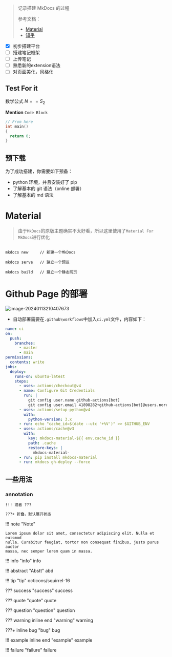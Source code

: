 > 记录搭建 MkDocs 的过程
>
> 参考文档：
>
> - [Material](https://squidfunk.github.io/mkdocs-material/)
> - [知乎](https://zhuanlan.zhihu.com/p/630165427)

- [x] 初步搭建平台
- [ ] 搭建笔记框架
- [ ] 上传笔记
- [ ] 熟悉新的extension语法
- [ ] 对页面美化，风格化

## Test For it

数学公式
$N==S_2$

**Mention**
`Code Block`

```C linenums="1" title="Test"  
// From here
int main()
{
  return 0;
}
```

## 预下载

为了成功搭建，你需要如下预备：

- python 环境，并且安装好了 pip
- 了解基本的 git 语法（online 部署）
- 了解基本的 md 语法

# Material

> 由于`MkDocs`的原版主题确实不太好看，所以这里使用了`Material For MkDocs`进行优化

```shell  

mkdocs new     // 新建一个MkDocs

mkdocs serve   // 建立一个预览

mkdocs build   // 建立一个静态网页

```

# Github Page 的部署

![image-20240113210407673](https://zzh-pic-for-self.oss-cn-hangzhou.aliyuncs.com/img/202401132104761.png)

- 自动部署需要在`.github\workflows`中加入`ci.yml`文件，内容如下：

``` yml linenums="1"
name: ci
on:
  push:
    branches:
      - master
      - main
permissions:
  contents: write
jobs:
  deploy:
    runs-on: ubuntu-latest
    steps:
      - uses: actions/checkout@v4
      - name: Configure Git Credentials
        run: |
          git config user.name github-actions[bot]
          git config user.email 41898282+github-actions[bot]@users.noreply.github.com
      - uses: actions/setup-python@v4
        with:
          python-version: 3.x
      - run: echo "cache_id=$(date --utc '+%V')" >> $GITHUB_ENV
      - uses: actions/cache@v3
        with:
          key: mkdocs-material-${{ env.cache_id }}
          path: .cache
          restore-keys: |
            mkdocs-material-
      - run: pip install mkdocs-material
      - run: mkdocs gh-deploy --force
```

## 一些用法

### annotation

``` md
!!! 或者 ???

???+ 折叠，默认展开状态
```


!!! note "Note"

    Lorem ipsum dolor sit amet, consectetur adipiscing elit. Nulla et euismod
    nulla. Curabitur feugiat, tortor non consequat finibus, justo purus auctor
    massa, nec semper lorem quam in massa.

!!! info "info"
    info 

!!! abstract "Abstt"
    abd

!!! tip "tip" 
    octicons/squirrel-16

??? success "success"
    success

??? quote "quote"
    quote

??? question "question"
    question


??? warning  inline end "warning"
    warning

???+ inline bug "bug"
    bug

!!! example inline end "example"
    example

!!! failure "failure"
    failure
